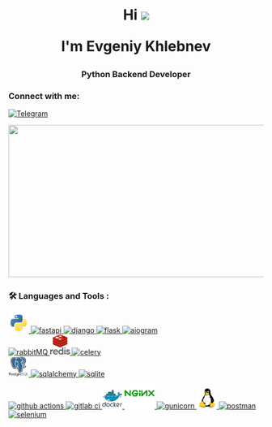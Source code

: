 <h1 align="center">
  Hi
  <img src="https://media.giphy.com/media/hvRJCLFzcasrR4ia7z/giphy.gif" width="30px"/>
  
  I'm Evgeniy Khlebnev
</h1>
<h3 align="center">Python Backend Developer</h3>
<h3 align="left">Connect with me:</h3>
<p align="left">
  <a href="https://t.me/Evgenkhl01" target="_blank" rel="noreferrer"> <img src="https://www.vectorlogo.zone/logos/telegram/telegram-icon.svg" alt="Telegram" width="40" height="40"/> </a>
</p>
<div align="center">
  <img src="https://media.giphy.com/media/dWesBcTLavkZuG35MI/giphy.gif" width="600" height="300"/>
</div>

### :hammer_and_wrench: Languages and Tools :
<div>
  <a href="https://www.python.org" target="_blank" rel="noreferrer"> <img src="https://raw.githubusercontent.com/devicons/devicon/master/icons/python/python-original.svg" alt="python" width="40" height="40"/> </a>
  <a href="https://fastapi.tiangolo.com/" target="_blank" rel="noreferrer"> <img src="https://fastapi.tiangolo.com/img/logo-margin/logo-teal.png" alt="fastapi" width="75" height="40"/> </a>
  <a href="https://www.djangoproject.com/" target="_blank" rel="noreferrer"> <img src="https://cdn.worldvectorlogo.com/logos/django.svg" alt="django" width="40" height="40"/> </a>
  <a href="https://flask.palletsprojects.com/" target="_blank" rel="noreferrer"> <img src="https://www.vectorlogo.zone/logos/pocoo_flask/pocoo_flask-icon.svg" alt="flask" width="40" height="40"/> </a>
  <a href="https://docs.aiogram.dev/" target="_blank" rel="noreferrer"> <img src="https://docs.aiogram.dev/en/latest/_static/logo.png" alt="aiogram" width="40" height="40"/> </a>
</div>
</div>
  <a href="https://www.rabbitmq.com" target="_blank" rel="noreferrer"> <img src="https://www.vectorlogo.zone/logos/rabbitmq/rabbitmq-icon.svg" alt="rabbitMQ" width="40" height="40"/> </a>
  <a href="https://redis.io" target="_blank" rel="noreferrer"> <img src="https://raw.githubusercontent.com/devicons/devicon/master/icons/redis/redis-original-wordmark.svg" alt="redis" width="40" height="40"/> </a>
  <a href="https://docs.celeryq.dev/en/stable/" target="_blank" rel="noreferrer"> <img src="https://docs.celeryq.dev/en/stable/_static/celery_512.png" alt="celery" width="40" height="40"/> </a>
</div>
<div>
  <a href="https://www.postgresql.org" target="_blank" rel="noreferrer"> <img src="https://raw.githubusercontent.com/devicons/devicon/master/icons/postgresql/postgresql-original-wordmark.svg" alt="postgresql" width="40" height="40"/> </a>
  <a href="https://www.sqlalchemy.org/" target="_blank" rel="noreferrer"> <img src="https://www.sqlalchemy.org/img/sqla_logo.png" alt="sqlalchemy" width="80" height="40"/> </a>
  <a href="https://www.sqlite.org/" target="_blank" rel="noreferrer"> <img src="https://www.vectorlogo.zone/logos/sqlite/sqlite-icon.svg" alt="sqlite" width="40" height="40"/> </a>
<div>
<div>
  <a href="https://github.com/features/actions" target="_blank" rel="noreferrer"> <img src="https://www.vectorlogo.zone/logos/github/github-icon.svg" alt="github actions" width="40" height="40"/> </a>
  <a href="https://docs.gitlab.com/ee/ci/" target="_blank" rel="noreferrer"> <img src="https://www.vectorlogo.zone/logos/gitlab/gitlab-icon.svg" alt="gitlab ci" width="40" height="40"/> </a>
  <a href="https://www.docker.com/" target="_blank" rel="noreferrer"> <img src="https://raw.githubusercontent.com/devicons/devicon/master/icons/docker/docker-original-wordmark.svg" alt="docker" width="40" height="40"/> </a>
  <a href="https://www.nginx.com" target="_blank" rel="noreferrer"> <img src="https://raw.githubusercontent.com/devicons/devicon/master/icons/nginx/nginx-original.svg" alt="nginx" width="60" height="60"/> </a>
  <a href="https://gunicorn.org/" target="_blank" rel="noreferrer"> <img src="https://gunicorn.org/images/logo.png" alt="gunicorn" width="100" height="40"/> </a>
  <a href="https://www.linux.org/" target="_blank" rel="noreferrer"> <img src="https://raw.githubusercontent.com/devicons/devicon/master/icons/linux/linux-original.svg" alt="linux" width="40" height="40"/> </a>
  <a href="https://www.postman.com/" target="_blank" rel="noreferrer"> <img src="https://www.vectorlogo.zone/logos/getpostman/getpostman-icon.svg" alt="postman" width="40" height="40"/> </a>
  <a href="https://www.selenium.dev/" target="_blank" rel="noreferrer"> <img src="https://raw.githubusercontent.com/detain/svg-logos/780f25886640cef088af994181646db2f6b1a3f8/svg/selenium-logo.svg" alt="selenium" width="40" height="40"/> </a>
</div>

